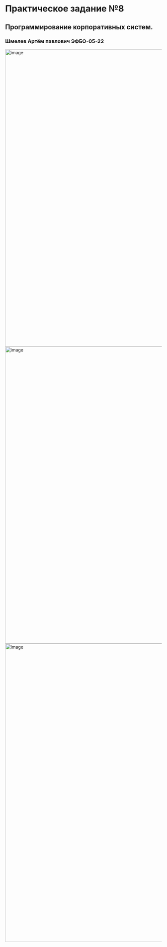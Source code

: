 # Практическое задание №8

## Программирование корпоративных систем.

### Шмелев Артём павлович ЭФБО-05-22

<img width="957" alt="image" src="https://github.com/user-attachments/assets/2a136af2-a9dc-455c-b29d-e5f9f35172af">

<img width="956" alt="image" src="https://github.com/user-attachments/assets/feaa731f-3cdc-4541-9f61-f8e4c5e838e9">

<img width="960" alt="image" src="https://github.com/user-attachments/assets/c988534f-b884-43c2-877f-8b0e6da815c5">


